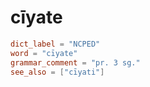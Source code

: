 # cīyate

``` toml
dict_label = "NCPED"
word = "cīyate"
grammar_comment = "pr. 3 sg."
see_also = ["cīyati"]
```

